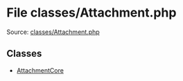 File classes/Attachment.php
=========

Source: [classes/Attachment.php](https://github.com/PrestaShop/PrestaShop/blob/1.6.1.3/classes/Attachment.php)


Classes
-------

* [AttachmentCore](class.AttachmentCore.md)


